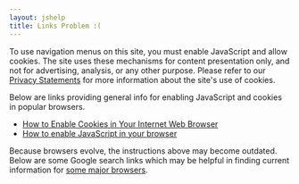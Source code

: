 ```yaml
---
layout: jshelp
title: Links Problem :(
---
```


To use navigation menus on this site, you must enable JavaScript and allow 
cookies.  The site uses these mechanisms for content presentation only,
and not for advertising, analysis, or any other purpose.
Please refer to our [Privacy Statements](../privacy/#site-privacy) for
more information about the site's use of cookies.

Below are links providing general info for enabling JavaScript and
cookies in popular browsers.

* [How to Enable Cookies in Your Internet Web Browser](https://www.wikihow.com/Enable-Cookies-in-Your-Internet-Web-Browser)
* [How to enable JavaScript in your browser](https://enable-javascript.com/)

Because browsers evolve, the instructions above may become outdated.
Below are some Google search links which may be helpful in finding
current information for [some major browsers](https://en.wikipedia.org/wiki/Usage_share_of_web_browsers#Summary_tables).

